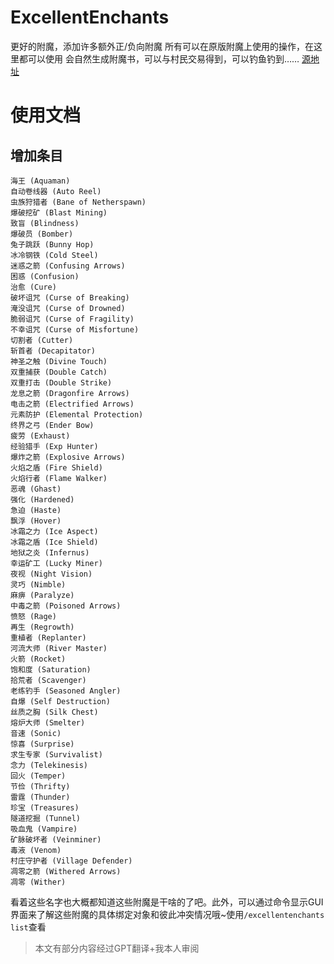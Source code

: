 # ExcellentEnchants
更好的附魔，添加许多额外正/负向附魔
所有可以在原版附魔上使用的操作，在这里都可以使用
会自然生成附魔书，可以与村民交易得到，可以钓鱼钓到……
[源地址](https://www.spigotmc.org/resources/excellentenchants-vanilla-like-enchantments.61693/)

# 使用文档

## 增加条目
```text
海王 (Aquaman)
自动卷线器 (Auto Reel)
虫族狩猎者 (Bane of Netherspawn)
爆破挖矿 (Blast Mining)
致盲 (Blindness)
爆破员 (Bomber)
兔子跳跃 (Bunny Hop)
冰冷钢铁 (Cold Steel)
迷惑之箭 (Confusing Arrows)
困惑 (Confusion)
治愈 (Cure)
破坏诅咒 (Curse of Breaking)
淹没诅咒 (Curse of Drowned)
脆弱诅咒 (Curse of Fragility)
不幸诅咒 (Curse of Misfortune)
切割者 (Cutter)
斩首者 (Decapitator)
神圣之触 (Divine Touch)
双重捕获 (Double Catch)
双重打击 (Double Strike)
龙息之箭 (Dragonfire Arrows)
电击之箭 (Electrified Arrows)
元素防护 (Elemental Protection)
终界之弓 (Ender Bow)
疲劳 (Exhaust)
经验猎手 (Exp Hunter)
爆炸之箭 (Explosive Arrows)
火焰之盾 (Fire Shield)
火焰行者 (Flame Walker)
恶魂 (Ghast)
强化 (Hardened)
急迫 (Haste)
飘浮 (Hover)
冰霜之力 (Ice Aspect)
冰霜之盾 (Ice Shield)
地狱之炎 (Infernus)
幸运矿工 (Lucky Miner)
夜视 (Night Vision)
灵巧 (Nimble)
麻痹 (Paralyze)
中毒之箭 (Poisoned Arrows)
愤怒 (Rage)
再生 (Regrowth)
重植者 (Replanter)
河流大师 (River Master)
火箭 (Rocket)
饱和度 (Saturation)
拾荒者 (Scavenger)
老练钓手 (Seasoned Angler)
自爆 (Self Destruction)
丝质之胸 (Silk Chest)
熔炉大师 (Smelter)
音速 (Sonic)
惊喜 (Surprise)
求生专家 (Survivalist)
念力 (Telekinesis)
回火 (Temper)
节俭 (Thrifty)
雷霆 (Thunder)
珍宝 (Treasures)
隧道挖掘 (Tunnel)
吸血鬼 (Vampire)
矿脉破坏者 (Veinminer)
毒液 (Venom)
村庄守护者 (Village Defender)
凋零之箭 (Withered Arrows)
凋零 (Wither)
```
看着这些名字也大概都知道这些附魔是干啥的了吧。此外，可以通过命令显示GUI界面来了解这些附魔的具体绑定对象和彼此冲突情况哦~使用`/excellentenchants list`查看

> 本文有部分内容经过GPT翻译+我本人审阅